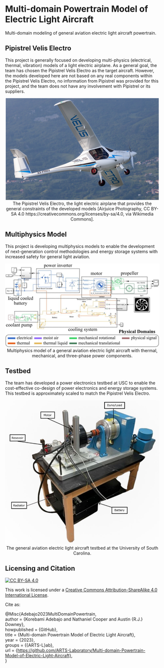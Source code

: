# Multi-domain Powertrain Model of Electric Light Aircraft
Multi-domain modeling of general aviation electric light aircraft powertrain.

## Pipistrel Velis Electro

This project is generally focused on developing multi-physics (electrical, thermal, vibration) models of a light electric airplane. As a general goal, the team has chosen the Pipistrel Velis Electro as the target aircraft. However, the models developed here are not based on any real components within the Pipistrel Velis Electro, no information from Pipistrel was provided for this project, and the team does not have any involvement with Pipistrel or its suppliers. 

<p align="center">
<img src="media/Pipistrel_Velis_Electro_9992.jpg" alt="drawing" width="500"/> <br> 
The Pipistrel Velis Electro, the light electric airplane that provides the general constraints of the developed models [Airjuice Photography, CC BY-SA 4.0 https://creativecommons.org/licenses/by-sa/4.0, via Wikimedia Commons].
</p>
<p align="center">
</p>

## Multiphysics Model

This project is developing multiphysics models to enable the development of next-generation control methodologies and energy storage systems with increased safety for general light aviation. 

<p align="center">
<img src="media/multi-physics-model.jpg" alt="drawing" width="700"/> <br> 
Multiphysics model of a general aviation electric light aircraft with thermal, mechanical, and three-phase power components.
</p>
<p align="center">
</p>

## Testbed

The team has developed a power electronics testbed at USC to enable the cost-effective co-design of power electronics and energy storage systems. This testbed is approximately scaled to match the Pipistrel Velis Electro.

<p align="center">
<img src="media/testbed.jpg" alt="drawing" width="600"/> <br> 
The general aviation electric light aircraft testbed at the University of South Carolina.
</p>
<p align="center">
</p>


## Licensing and Citation

[![CC BY-SA 4.0][cc-by-sa-shield]][cc-by-sa]

This work is licensed under a
[Creative Commons Attribution-ShareAlike 4.0 International License][cc-by-sa].

[cc-by-sa]: http://creativecommons.org/licenses/by-sa/4.0/
[cc-by-sa-image]: https://licensebuttons.net/l/by-sa/4.0/88x31.png
[cc-by-sa-shield]: https://img.shields.io/badge/License-CC%20BY--SA%204.0-lightgrey.svg


Cite as:

@Misc{Adebajo2023MultiDomainPowertrain,   
  author = {Korebami Adebajo and Nathaniel Cooper and Austin {R.J.} Downey},   
  howpublished = {GitHub},  
  title  = {Multi-domain Powertrain Model of Electric Light Aircraft},   
  year   = {2023},  
  groups = {{ARTS-L}ab},    
  url    = {https://github.com/ARTS-Laboratory/Multi-domain-Powertrain-Model-of-Electric-Light-Aircraft},    
}

